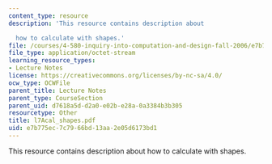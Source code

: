 ```yaml
---
content_type: resource
description: 'This resource contains description about

  how to calculate with shapes.'
file: /courses/4-580-inquiry-into-computation-and-design-fall-2006/e7b775ec7c7966bd13aa2e05d6173bd1_l7acal_shapes.pdf
file_type: application/octet-stream
learning_resource_types:
- Lecture Notes
license: https://creativecommons.org/licenses/by-nc-sa/4.0/
ocw_type: OCWFile
parent_title: Lecture Notes
parent_type: CourseSection
parent_uid: d7618a5d-d2a0-e02b-e28a-0a3384b3b305
resourcetype: Other
title: l7Acal_shapes.pdf
uid: e7b775ec-7c79-66bd-13aa-2e05d6173bd1
---
```

This resource contains description about
how to calculate with shapes.